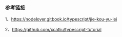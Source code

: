 
### 参考链接
1、https://nodelover.gitbook.io/typescript/jie-kou-yu-lei

2、https://github.com/xcatliu/typescript-tutorial
